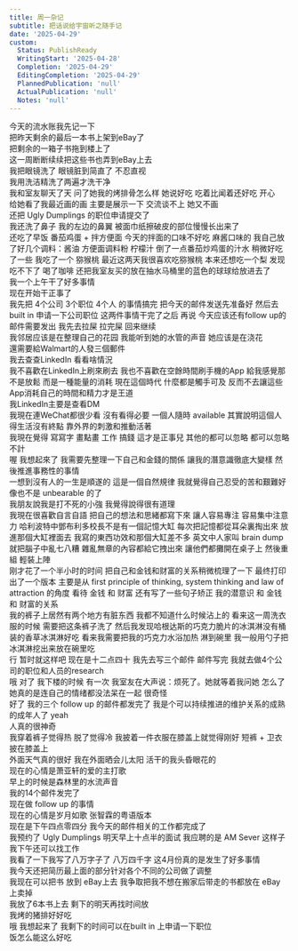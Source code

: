 ```yaml
---
title: 周一杂记
subtitle: 把话说给宇宙听之随手记
date: '2025-04-29'
custom:
  Status: PublishReady
  WritingStart: '2025-04-28'
  Completion: '2025-04-29'
  EditingCompletion: '2025-04-29'
  PlannedPublication: 'null'
  ActualPublication: 'null'
  Notes: 'null'
---  
```

今天的流水账我先记一下  
把昨天剩余的最后一本书上架到eBay了  
把剩余的一箱子书拖到楼上了  
这一周断断续续把这些书也弄到eBay上去    
我把眼镜洗了 眼镜脏到简直了 不忍直视  
我用洗洁精洗了两遍才洗干净    
我和室友聊天了天 问了她我的烤排骨怎么样  她说好吃 吃着比闻着还好吃 开心  
给她看了我最近画的画 主要是展示一下 交流谈不上 她又不画    
还把 Ugly Dumplings 的职位申请提交了     
我还洗了鼻子 我的左边的鼻翼 被面巾纸擦破皮的部位慢慢长出来了     
还吃了早饭 番茄鸡蛋 + 拌方便面 今天的拌面的口味不好吃 麻酱口味的 我自己放了好几个调料：酱油 方便面调料粉 柠檬汁 倒了一点番茄炒鸡蛋的汁水 稍微好吃了一些 我吃了一个 猕猴桃 最近这两天我很喜欢吃猕猴桃 本来还想吃一个梨 发现吃不下了 喝了咖啡 还把我室友买的放在抽水马桶里的蓝色的球球给放进去了     
我一个上午干了好多事情  
现在开始干正事了    
我先把 4个公司 3个职位 4个人 的事情搞完 把今天的邮件发送先准备好 然后去 built in 申请一下公司职位 这两件事情干完了之后 再说 今天应该还有follow up的邮件需要发出 我先去拉屎 拉完屎 回来继续    
我邻居应该是在整理自己的花园 我能听到她的水管的声音 她应该是在浇花     
還需要給Walmart的人發三個郵件    
我去查查LinkedIn 看看啥情況    
我不喜歡在LinkedIn上刷來刷去 我也不喜歡在空餘時間刷手機的App 給我感覺那不是放鬆 而是一種能量的消耗 現在這個時代 什麼都是觸手可及 反而不去讓這些App消耗自己的時間和精力才是王道    
我LinkedIn主要是查看DM  
我現在連WeChat都很少看 沒有看得必要 一個人隨時 available 其實說明這個人得生活沒有終點 靠外界的刺激和推動活著    
我現在覺得 寫寫字 畫點畫 工作 搞錢 這才是正事兒 其他的都可以忽略 都可以忽略不計     
喔 我想起來了 我需要先整理一下自己和金錢的關係 讓我的潛意識徹底大變樣 然後推進事務性的事情    
一想到沒有人的一生是順遂的 這是一個自然規律 我就覺得自己忍受的苦和艱難好像也不是 unbearable 的了    
我朋友說我是打不死的小強 我覺得說得很有道理    
我現在很喜歡自言自語 把自己的想法和思緒都寫下來 讓人容易專注 容易集中注意力 哈利波特中鄧布利多校長不是有一個記憶大缸 每次把記憶都從耳朵裏掏出來 放進那個大缸裡面去 我寫的東西功效和那個大缸差不多 英文中人家叫 brain dump 就把腦子中亂七八糟 雜亂無章的內容都給它拽出來 讓他們都攤開在桌子上 然後重組 輕裝上陣    
刚才花了一个半小时的时间 把自己和金钱和财富的关系稍微梳理了一下 最终打印出了一个版本 主要是从 first principle of thinking, system thinking and law of attraction 的角度 看待 金钱 和 财富 还有写了一些句子矫正 我的潜意识 和 金钱 和 财富的关系    
我的裤子上居然有两个地方有脏东西 我都不知道什么时候沾上的 看来这一周洗衣服的时候 需要把这条裤子洗了 然后我发现哈根达斯的巧克力脆片的冰淇淋没有桶装的香草冰淇淋好吃 看来我需要把我的巧克力水浴加热 淋到碗里 我一般用勺子把冰淇淋挖出来放在碗里吃     
行 暂时就这样吧 现在是十二点四十 我先去写三个邮件 邮件写完 我就去做4个公司的职位和人员的research     
哦 对了 我下楼的时候 有一次 我室友在大声说：烦死了。她就等着我问她 怎么了 她真的是连自己的情绪都没法呆在一起 很奇怪     
好了 我的三个 follow up 的邮件都发完了 我是个可以持续推进的维护关系的成熟的成年人了 yeah     
人真的很神奇  
我穿着裤子觉得热 脱了觉得冷 我披着一件衣服在膝盖上就觉得刚好 短裤 + 卫衣 披在膝盖上    
外面天气真的很好 我在外面晒会儿太阳 活干的我头昏眼花的     
现在的心情是萧亚轩的爱的主打歌  
早上的时候是森林里的水流声音    
我的14个邮件发完了  
现在做 follow up 的事情  
现在的心情是岁月如歌 张智霖的粤语版本    
现在是下午四点零四分 我今天的邮件相关的工作都完成了  
我预约了 Ugly Dumplings 明天早上十点半的面试 我应聘的是 AM Sever 这样子 我下午还可以找工作     
我看了一下我写了八万字子了  八万四千字 这4月份真的是发生了好多事情  
我今天还把简历最上面的部分针对各个不同的公司做了调整  
我现在可以把书 放到 eBay上去 我争取把我不想在搬家后带走的书都放在 eBay 上卖掉    
我放了6本书上去 剩下的明天再找时间放    
我烤的猪排好好吃    
哦 我想起来了 我剩下的时间可以在built in 上申请一下职位     
饭怎么能这么好吃    

